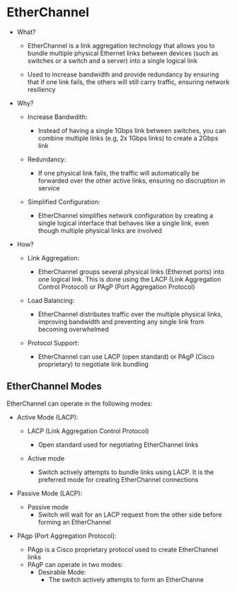 # EtherChannel
- What?
	- EtherChannel is a link aggregation technology that allows you to bundle multiple physical Ethernet links between devices (such as switches or a switch and a server) into a single logical link
	
	- Used to increase bandwidth and provide redundancy by ensuring that if one link fails, the others will still carry traffic, ensuring network resiliency
	
- Why?
	- Increase Bandwdith:
		- Instead of having a single 1Gbps link between switches, you can combine multiple links (e.g, 2x 1Gbps links) to create a 2Gbps link
		
	- Redundancy:
		- If one physical link fails, the traffic will automatically be forwarded over the other active links, ensuring no discruption in service
		
	- Simplified Configuration:
		- EtherChannel simplifies network configuration by creating a single logical interface that behaves like a single link, even though multiple physical links are involved
		
- How?
	- Link Aggregation:
		- EtherChannel groups several physical links (Ethernet ports) into one logical link. This is done using the LACP (Link Aggregation Control Protocol) or PAgP (Port Aggregation Protocol)
		
	- Load Balancing:
		- EtherChannel distributes traffic over the multiple physical links, improving bandwidth and preventing any single link from becoming overwhelmed
		
	- Protocol Support:
		- EtherChannel can use LACP (open standard) or PAgP (Cisco proprietary) to negotiate link bundling

## EtherChannel Modes
EtherChannel can operate in the following modes:
- Active Mode (LACP):
	- LACP (Link Aggregation Control Protocol)
		- Open standard used for negotiating EtherChannel links
		
	- Active mode
		- Switch actively attempts to bundle links using LACP. It is the preferred mode for creating EtherChannel connections
		
- Passive Mode (LACP):
	- Passive mode
		- Switch will wait for an LACP request from the other side before forming an EtherChannel
		
- PAgp (Port Aggregation Protocol):
	- PAgp is a Cisco proprietary protocol used to create EtherChannel links
	- PAgP can operate in two modes:
		- Desirable Mode:
			- The switch actively attempts to form an EtherChanne